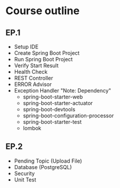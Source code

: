 # Course outline

## EP.1
- Setup IDE
- Create Spring Boot Project
- Run Spring Boot Project
- Verify Start Result
- Health Check
- REST Controller
- ERROR Advisor
- Exception Handler
  "Note: Dependency"
  - spring-boot-starter-web
  - spring-boot-starter-actuator
  - spring-boot-devtools
  - spring-boot-configuration-processor
  - spring-boot-starter-test
  - lombok
## EP.2
- Pending Topic (Upload File)
- Database (PostgreSQL)
- Security
- Unit Test